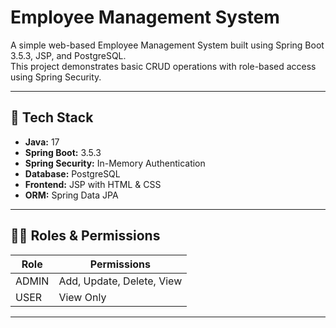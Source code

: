 
# Employee Management System

A simple web-based Employee Management System built using Spring Boot 3.5.3, JSP, and PostgreSQL.  
This project demonstrates basic CRUD operations with role-based access using Spring Security.

---

## 🔧 Tech Stack

- **Java:** 17
- **Spring Boot:** 3.5.3
- **Spring Security:** In-Memory Authentication
- **Database:** PostgreSQL
- **Frontend:** JSP with HTML & CSS
- **ORM:** Spring Data JPA

---

## 🧑‍💼 Roles & Permissions

| Role  | Permissions                       |
|-------|-----------------------------------|
| ADMIN | Add, Update, Delete, View         |
| USER  | View Only                         |

---


